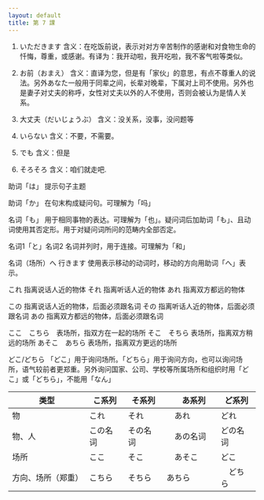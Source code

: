 ```yaml
---
layout: default
title: 第 7 課
---
```


1. いただきます
含义：在吃饭前说，表示对对方辛苦制作的感谢和对食物生命的忏悔，尊重，或感谢。有译为：我开动啦，我开吃啦，我不客气啦等类似。

2. お前（おまえ）
含义：直译为您，但是有「家伙」的意思，有点不尊重人的说法。另外あなた一般用于同辈之间，长辈对晚辈，下属对上司不使用。另外也是妻子对丈夫的称呼，女性对丈夫以外的人不使用，否则会被认为是情人关系。

3. 大丈夫（だいじょうぶ）
含义：没关系，没事，没问题等

4. いらない
含义：不要，不需要。

5. でも
含义：但是

6. そろそろ
含义：咱们就走吧.

助词「は」
提示句子主题

助词「か」
在句末构成疑问句。可理解为「吗」

名词「も」
用于相同事物的表达。可理解为「也」。疑问词后加助词「も」、且动词使用其否定形。用于对疑问词所问的范畴内全部否定。

名词1「と」名词2
名词并列时，用于连接。可理解为「和」

名词（场所）へ 行きます
使用表示移动的动词时，移动的方向用助词「へ」表示。



これ 指离说话人近的物体
それ 指离听话人近的物体
あれ 指离双方都远的物体

この 指离说话人近的物体，后面必须跟名词
その 指离听话人近的物体，后面必须跟名词
あの 指离双方都远的物体，后面必须跟名词

ここ　こちら　表场所，指双方在一起的场所
そこ　そちら  表场所，指离双方稍远的场所
あそこ　あちら 表场所，指离双方更远的场所

どこ/どちら
「どこ」用于询问场所。「どちら」用于询问方向，也可以询问场所，语气较前者更郑重。另外询问国家、公司、学校等所属场所和组织时用「どこ」或「どちら」，不能用「なん」

| 类型 | こ系列 | そ系列 |　あ系列 | ど系列 |
| ------ | ------ | ------ | ------ |------|
| 物 | これ | それ |　あれ　| どれ |
| 物、人 | この名词 | その名词 |　あの名词　| どの名词 |
| 场所 | ここ | そこ |　あそこ　| どこ　|
| 方向、场所（郑重） | こちら | そちら | あちら |　どちら |


